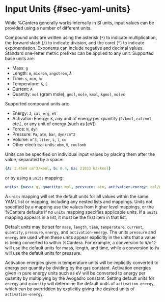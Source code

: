 
# Input Units {#sec-yaml-units}

While %Cantera generally works internally in SI units, input values can
be provided using a number of different units.

Compound units are written using the asterisk (`*`) to indicate
multiplication, the forward slash (`/`) to indicate division, and the
caret (`^`) to indicate exponentiation. Exponents can include negative
and decimal values. Standard one-letter metric prefixes can be applied
to any unit. Supported base units are:

-   Mass: `g`
-   Length: `m`, `micron`, `angstrom`, `Å`
-   Time: `s`, `min`, `hr`
-   Temperature: `K`, `C`
-   Current: `A`
-   Quantity: `mol` (gram mole), `gmol`, `mole`, `kmol`, `kgmol`,  `molec`

Supported compound units are:

-   Energy: `J`, `cal`, `erg`, `eV`
-   Activation Energy: `K`, any unit of energy per quantity (`J/kmol`,
    `cal/mol`, etc.), or any unit of energy (such as [eV])
-   Force: `N`, `dyn`
-   Pressure: `Pa`, `atm`, `bar`, `dyn/cm^2`
-   Volume: `m^3`, `liter`, `L`, `l`, `cc`
-   Other electrical units: `ohm`, `V`, `coulomb`

Units can be specified on individual input values by placing them after
the value, separated by a space:

``` yaml
{A: 1.45e9 cm^3/kmol, b: 0.4, Ea: 21033 kJ/kmol}
```

or by using a `units` mapping:

``` yaml
units: {mass: g, quantity: mol, pressure: atm, activation-energy: cal/mol}
```

A `units` mapping will set the default units for all values within the
same YAML list or mapping, including any nested lists and mappings.
Units not specified by a mapping use the values from higher level
mappings, or the %Cantera defaults if no `units` mapping specifies
applicable units. If a `units` mapping appears in a list, it must be the
first item in that list.

Default units may be set for `mass`, `length`, `time`, `temperature`,
`current`, `quantity`, `pressure`, `energy`, and `activation-energy`.
The units `pressure` and `energy` are used when these units appear
explicitly in the units that a value is being converted to within
%Cantera. For example, a conversion to `N/m^2` will use the default units
for mass, length, and time, while a conversion to `Pa` will use the
default units for pressure.

Activation energies given in temperature units will be implicitly
converted to energy per quantity by dividing by the gas constant.
Activation energies given in pure energy units such as eV will be
converted to energy per quantity by multiplying by the Avogadro
constant. Setting default units for `energy` and `quantity` will
determine the default units of `activation-energy`, which can be
overridden by explicitly giving the desired units of
`activation-energy`.

